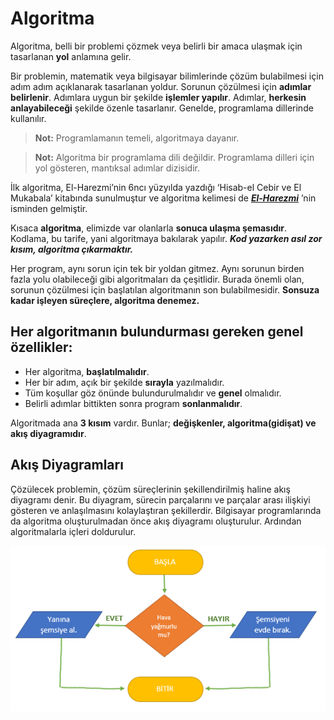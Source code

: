 
# Algoritma

Algoritma, belli bir problemi çözmek veya belirli bir amaca ulaşmak için tasarlanan **yol** anlamına gelir.

Bir problemin, matematik veya bilgisayar bilimlerinde çözüm bulabilmesi için adım adım açıklanarak tasarlanan yoldur. Sorunun çözülmesi için **adımlar belirlenir**. Adımlara uygun bir şekilde **işlemler yapılır**. Adımlar, **herkesin anlayabileceği** şekilde özenle tasarlanır. Genelde, programlama dillerinde kullanılır.

> **Not:** Programlamanın temeli, algoritmaya dayanır.

> **Not:** Algoritma bir programlama dili değildir. Programlama dilleri için yol gösteren, mantıksal adımlar dizisidir.

İlk algoritma, El-Harezmi’nin 6ncı yüzyılda yazdığı ‘Hisab-el Cebir ve El Mukabala’ kitabında sunulmuştur ve algoritma kelimesi de **_[El-Harezmi](https://www.ilkkimbuldu.com/harizmi-kimdir/)_** ’nin isminden gelmiştir.

Kısaca **algoritma**, elimizde var olanlarla **sonuca ulaşma şemasıdır**. Kodlama, bu tarife, yani algoritmaya bakılarak yapılır. __*Kod yazarken asıl zor kısım, algoritma çıkarmaktır.*__

Her program, aynı sorun için tek bir yoldan gitmez. Aynı sorunun birden fazla yolu olabileceği gibi algoritmaları da çeşitlidir. Burada önemli olan, sorunun çözülmesi için başlatılan algoritmanın son bulabilmesidir. **Sonsuza kadar işleyen süreçlere, algoritma denemez.**

## Her algoritmanın bulundurması gereken genel özellikler:

- Her algoritma, **başlatılmalıdır**.
- Her bir adım, açık bir şekilde **sırayla** yazılmalıdır.
- Tüm koşullar göz önünde bulundurulmalıdır ve **genel** olmalıdır. 
- Belirli adımlar bittikten sonra program **sonlanmalıdır**.
  
Algoritmada ana **3 kısım** vardır. Bunlar; **değişkenler, algoritma(gidişat) ve akış diyagramıdır**.

## Akış Diyagramları

Çözülecek problemin, çözüm süreçlerinin şekillendirilmiş haline akış diyagramı denir. Bu diyagram, sürecin parçalarını ve parçalar arası ilişkiyi gösteren ve anlaşılmasını kolaylaştıran şekillerdir. Bilgisayar programlarında da algoritma oluşturulmadan önce akış diyagramı oluşturulur. Ardından algoritmalarla içleri doldurulur.

![Algoritma](/media/algoritma-1.png)

